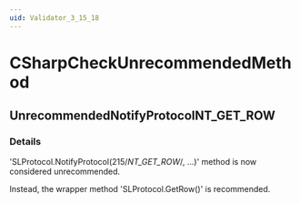 ```yaml
---
uid: Validator_3_15_18
---
```


# CSharpCheckUnrecommendedMethod

## UnrecommendedNotifyProtocolNT_GET_ROW

<!-- Description, Properties, ... sections are auto-generated. -->
<!-- REPLACE ME AUTO-GENERATION -->

### Details

'SLProtocol.NotifyProtocol(215/*NT_GET_ROW*/, ...)' method is now considered unrecommended.

Instead, the wrapper method 'SLProtocol.GetRow()' is recommended.

<!-- Uncomment to add example code -->
<!--### Example code-->
